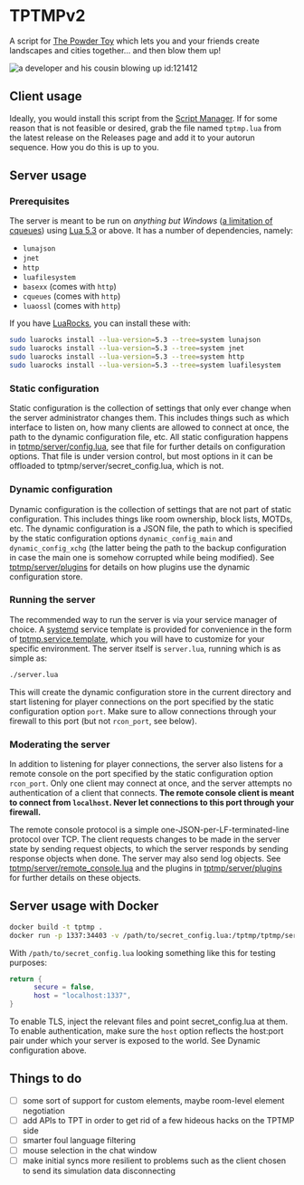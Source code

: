 # TPTMPv2

A script for [The Powder Toy](https://powdertoy.co.uk/) which lets you and your
friends create landscapes and cities together... and then blow them up!

![a developer and his cousin blowing up id:121412](https://user-images.githubusercontent.com/3286587/132169104-f3a33166-a2f7-4a62-9613-cded7d6fbb9e.gif)

## Client usage

Ideally, you would install this script from the
[Script Manager](https://tpt.io/:19400). If for some reason that is not feasible
or desired, grab the file named `tptmp.lua` from the latest release on the
Releases page and add it to your autorun sequence. How you do this is up to you.

## Server usage

### Prerequisites

The server is meant to be run on _anything but Windows_ ([a limitation of
cqueues](http://25thandclement.com/~william/projects/cqueues.html)) using
[Lua 5.3](https://www.lua.org/versions.html#5.3) or above. It has a number of
dependencies, namely:

 * `lunajson`
 * `jnet`
 * `http`
 * `luafilesystem`
 * `basexx` (comes with `http`)
 * `cqueues` (comes with `http`)
 * `luaossl` (comes with `http`)

If you have [LuaRocks](https://luarocks.org/), you can install these with:

```sh
sudo luarocks install --lua-version=5.3 --tree=system lunajson
sudo luarocks install --lua-version=5.3 --tree=system jnet
sudo luarocks install --lua-version=5.3 --tree=system http
sudo luarocks install --lua-version=5.3 --tree=system luafilesystem
```

### Static configuration

Static configuration is the collection of settings that only ever change when
the server administrator changes them. This includes things such as which
interface to listen on, how many clients are allowed to connect at once, the
path to the dynamic configuration file, etc. All static configuration happens
in [tptmp/server/config.lua](tptmp/server/config.lua), see that file for further
details on configuration options. That file is under version control, but most
options in it can be offloaded to tptmp/server/secret_config.lua, which is not.

### Dynamic configuration

Dynamic configuration is the collection of settings that are not part of
static configuration. This includes things like room ownership,
block lists, MOTDs, etc. The dynamic configuration is a JSON file,
the path to which is specified by the static configuration options
`dynamic_config_main` and `dynamic_config_xchg` (the
latter being the path to the backup configuration in case the main one is
somehow corrupted while being modified). See
[tptmp/server/plugins](tptmp/server/plugins) for details on how plugins use
the dynamic configuration store.

### Running the server

The recommended way to run the server is via your service manager of choice. A
[systemd](https://systemd.io/) service template is provided for convenience in
the form of [tptmp.service.template](tptmp.service.template), which you will
have to customize for your specific environment. The server itself is
`server.lua`, running which is as simple as:

```sh
./server.lua
```

This will create the dynamic configuration store in the current directory and
start listening for player connections on the port specified by the static
configuration option `port`. Make sure to allow connections through your
firewall to this port (but not `rcon_port`, see below).

### Moderating the server

In addition to listening for player connections, the server also listens for
a remote console on the port specified by the static configuration option
`rcon_port`. Only one client may connect at once, and the server attempts no
authentication of a client that connects. **The remote console client is meant
to connect from `localhost`. Never let connections to this port through your
firewall.**

The remote console protocol is a simple one-JSON-per-LF-terminated-line protocol
over TCP. The client requests changes to be made in the server state by sending
request objects, to which the server responds by sending response objects when
done. The server may also send log objects. See
[tptmp/server/remote_console.lua](tptmp/server/remote_console.lua) and the
plugins in [tptmp/server/plugins](tptmp/server/plugins) for further details on
these objects.

## Server usage with Docker

```sh
docker build -t tptmp .
docker run -p 1337:34403 -v /path/to/secret_config.lua:/tptmp/tptmp/server/secret_config.lua -it tptmp
```

With `/path/to/secret_config.lua` looking something like this for testing purposes:

```lua
return {
      secure = false,
      host = "localhost:1337",
}
```

To enable TLS, inject the relevant files and point secret_config.lua at them.
To enable authentication, make sure the `host` option reflects the host:port pair
under which your server is exposed to the world. See Dynamic configuration above.

## Things to do

- [ ] some sort of support for custom elements, maybe room-level element
      negotiation
- [ ] add APIs to TPT in order to get rid of a few hideous hacks on
      the TPTMP side
- [ ] smarter foul language filtering
- [ ] mouse selection in the chat window
- [ ] make initial syncs more resilient to problems such as the client chosen
      to send its simulation data disconnecting
